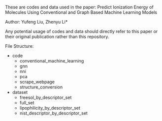 These are codes and data used in the paper: Predict Ionization Energy of Molecules Using Conventional and Graph Based Machine Learning Models

Author: Yufeng Liu, Zhenyu Li*

Any potential usage of codes and data should directly refer to this paper or their original publication rather than this repository.

File Structure:
- code
	- conventional_machine_learning
	- gnn
	- nni
	- pca
	- scrape_webpage
	- structure_conversion
- dataset 
	- freesol_by_descriptor_set
	- full_set
	- lipophilicity_by_descriptor_set
	- nist_descriptor_by_descriptor_set
